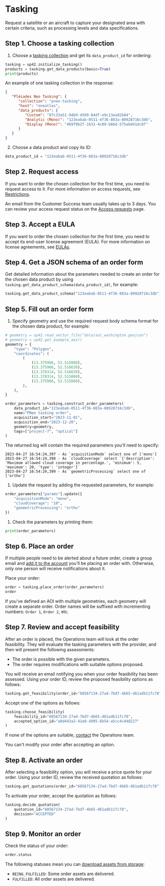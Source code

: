 # Tasking

Request a satellite or an aircraft to capture your designated area with certain criteria, such as processing levels and data specifications.

## Step 1. Choose a tasking collection

1. Choose a [tasking collection](https://docs.up42.com/data/datasets) and get its `data_product_id` for ordering:
  ```python
  tasking = up42.initialize_tasking()
  products = tasking.get_data_products(basic=True)
  print(products)
  ```
  An example of one tasking collection in the response:
  ```json
  {
     "Pléiades Neo Tasking": {
        "collection": "pneo-tasking",
        "host": "oneatlas",
        "data_products": {
           "Custom": "07c33a51-94b9-4509-84df-e9c13ea92b84",
           "Analytic (Mono)": "123eabab-0511-4f36-883a-80928716c3db",
           "Display (Mono)": "469f9b2f-1631-4c09-b66d-575abd41dc8f"
        }
     }
  }
  ```

2. Choose a data product and copy its ID:
  ```python
  data_product_id = "123eabab-0511-4f36-883a-80928716c3db"
  ```

## Step 2. Request access

If you want to order the chosen collection for the first time, you need to request access to it. For more information on access requests, see [Restrictions](https://docs.up42.com/getting-started/restrictions#tasking-collections).

An email from the Customer Success team usually takes up to 3 days. You can review your access request status on the [Access requests](https://console.up42.com/settings/access) page.

## Step 3. Accept a EULA

If you want to order the chosen collection for the first time, you need to accept its end-user license agreement (EULA). For more information on license agreements, see [EULAs](https://docs.up42.com/getting-started/account/eulas).

## Step 4. Get a JSON schema of an order form

Get detailed information about the parameters needed to create an order for the chosen data product by using `tasking.get_data_product_schema(data_product_id)`, for example:
```python
tasking.get_data_product_schema("123eabab-0511-4f36-883a-80928716c3db")
```

## Step 5. Fill out an order form

1. Specify geometry and use the required request body schema format for the chosen data product, for example:
  ```python
  # geometry = up42.read_vector_file("data/aoi_washington.geojson")
  # geometry = up42.get_example_aoi()
  geometry = {
      "type": "Polygon",
      "coordinates": (
          (
              (13.375966, 52.515068),
              (13.375966, 52.516639),
              (13.378314, 52.516639),
              (13.378314, 52.515068),
              (13.375966, 52.515068),
          ),
      ),
  }

  order_parameters = tasking.construct_order_parameters(
      data_product_id="123eabab-0511-4f36-883a-80928716c3db",
      name="PNeo tasking order",
      acquisition_start="2023-11-01",
      acquisition_end="2023-12-20",
      geometry=geometry,
      tags=["project-7", "optical"]
  )
  ```
  The returned log will contain the required parameters you'll need to specify:
  ```text
  2023-04-27 16:54:24,397 - As `acquisitionMode` select one of ['mono']
  2023-04-27 16:54:24,398 - As `cloudCoverage` select `{'description': 'Maximum allowed cloud coverage in percentage.', 'minimum': 5, 'maximum': 20, 'type': 'integer'}`
  2023-04-27 16:54:24,399 - As `geometricProcessing` select one of ['ortho']
  ```

1. Update the request by adding the requested parameters, for example:
  ```python
  order_parameters["params"].update({
      "acquisitionMode": "mono",
      "cloudCoverage": "10",
      "geometricProcessing": "ortho"
  })
  ```

1. Check the parameters by printing them:
  ```python
  print(order_parameters)
  ```

## Step 6. Place an order

If multiple people need to be alerted about a future order, create a group email and [add it to the account](https://docs.up42.com/getting-started/account/management#change-your-email) you'll be placing an order with. Otherwise, only one person will receive notifications about it.

Place your order:
```python
order = tasking.place_order(order_parameters)
order
```

If you've defined an AOI with multiple geometries, each geometry will create a separate order. Order names will be suffixed with incrementing numbers: `Order 1`, `Order 2`, etc.

## Step 7. Review and accept feasibility

After an order is placed, the Operations team will look at the order feasibility. They will evaluate the tasking parameters with the provider, and then will present the following assessments:

- The order is possible with the given parameters.
- The order requires modifications with suitable options proposed.

You will receive an email notifying you when your order feasibility has been assessed. Using your order ID, review the proposed feasibility options as follows:
```python
tasking.get_feasibility(order_id="68567134-27ad-7bd7-4b65-d61adb11fc78")
```

Accept one of the options as follows:
```python
tasking.choose_feasibility(
    feasibility_id="68567134-27ad-7bd7-4b65-d61adb11fc78",
    accepted_option_id="a0d443a2-41e8-4995-8b54-a5cc4c448227"
)
```

If none of the options are suitable, [contact](https://up42.com/company/contact-ordering) the Operations team.

You can't modify your order after accepting an option.

## Step 8. Activate an order

After selecting a feasibility option, you will receive a price quote for your order. Using your order ID, review the received quotation as follows:
```python
tasking.get_quotations(order_id="68567134-27ad-7bd7-4b65-d61adb11fc78")
```

To activate your order, accept the quotation as follows:
```python
tasking.decide_quotation(
    quotation_id="68567134-27ad-7bd7-4b65-d61adb11fc78",
    decision="ACCEPTED"
)
```

## Step 9. Monitor an order

Check the status of your order:
```python
order.status
```
The following statuses mean you can [download assets from storage](storage.md):

- `BEING_FULFILLED`: Some order assets are delivered.
- `FULFILLED`: All order assets are delivered.
